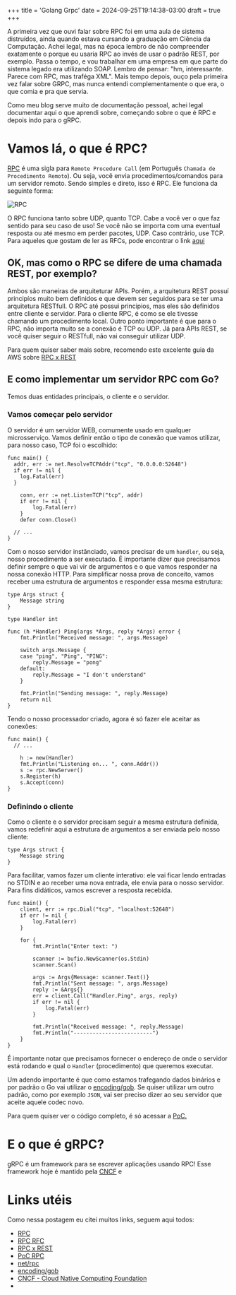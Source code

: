 +++
title = 'Golang Grpc'
date = 2024-09-25T19:14:38-03:00
draft = true
+++

A primeira vez que ouvi falar sobre RPC foi em uma aula de sistema distruídos, ainda quando estava cursando a graduação em Ciência da Computação. Achei legal, mas na época lembro de não compreender exatamente o porque eu usaria RPC ao invés de usar o padrão REST, por exemplo. Passa o tempo, e vou trabalhar em uma empresa em que parte do sistema legado era utilizando SOAP. Lembro de pensar: "hm, interessante. Parece com RPC, mas traféga XML". Mais tempo depois, ouço pela primeira vez falar sobre GRPC, mas nunca entendi complementamente o que era, o que comia e pra que servia. 

Como meu blog serve muito de documentação pessoal, achei legal documentar aqui o que aprendi sobre, começando sobre o que é RPC e depois indo para o gRPC.

# Vamos lá, o que é RPC?

[RPC](https://pt.wikipedia.org/wiki/Chamada_de_procedimento_remoto) é uma sigla para `Remote Procedure Call` (em Português `Chamada de Procedimento Remoto`). Ou seja, você envia procedimentos/comandos para um servidor remoto. Sendo simples e direto, isso é RPC. Ele funciona da seguinte forma:

![RPC](/img/posts/rpc.png)

O RPC funciona tanto sobre UDP, quanto TCP. Cabe a você ver o que faz sentido para seu caso de uso! Se você não se importa com uma eventual resposta ou até mesmo em perder pacotes, UDP. Caso contrário, use TCP. Para aqueles que gostam de ler as RFCs, pode encontrar o link [aqui]((https://datatracker.ietf.org/doc/html/rfc1831))

## OK, mas como o RPC se difere de uma chamada REST, por exemplo? 

Ambos são maneiras de arquiteturar APIs. Porém, a arquitetura REST possuí principíos muito bem definidos e que devem ser seguidos para se ter uma arquitetura RESTfull. O RPC até possui principios, mas eles são definidos entre cliente e servidor. Para o cliente RPC, é como se ele tivesse chamando um procedimento local. Outro ponto importante é que para o RPC, não importa muito se a conexão é TCP ou UDP. Já para APIs REST, se você quiser seguir o RESTfull, não vai conseguir utilizar UDP.


Para quem quiser saber mais sobre, recomendo este excelente guia da AWS sobre [RPC x REST](https://aws.amazon.com/pt/compare/the-difference-between-rpc-and-rest/)

## E como implementar um servidor RPC com Go?

Temos duas entidades principais, o cliente e o servidor. 

### Vamos começar pelo servidor

O servidor é um servidor WEB, comumente usado em qualquer microsserviço. Vamos definir então o tipo de conexão que vamos utilizar, para nosso caso, TCP foi o escolhido: 

```golang
func main() {
  addr, err := net.ResolveTCPAddr("tcp", "0.0.0.0:52648")
  if err != nil {
    log.Fatal(err)
  }

	conn, err := net.ListenTCP("tcp", addr)
	if err != nil {
		log.Fatal(err)
	}
	defer conn.Close()

  // ...
}
```

Com o nosso servidor instânciado, vamos precisar de um `handler`, ou seja, nosso procedimento a ser executado. É importante dizer que precisamos definir sempre o que vai vir de argumentos e o que vamos responder na nossa conexão HTTP. Para simplificar nossa prova de conceito, vamos receber uma estrutura de argumentos e responder essa mesma estrutura:

```golang
type Args struct {
	Message string
}

type Handler int

func (h *Handler) Ping(args *Args, reply *Args) error {
	fmt.Println("Received message: ", args.Message)

	switch args.Message {
	case "ping", "Ping", "PING":
		reply.Message = "pong"
	default:
		reply.Message = "I don't understand"
	}

	fmt.Println("Sending message: ", reply.Message)
	return nil
}
```

Tendo o nosso processador criado, agora é só fazer ele aceitar as conexões:

```golang
func main() {
  // ...

	h := new(Handler)
	fmt.Println("Listening on... ", conn.Addr())
	s := rpc.NewServer()
	s.Register(h)
	s.Accept(conn)
}
```

### Definindo o cliente

Como o cliente e o servidor precisam seguir a mesma estrutura definida, vamos redefinir aqui a estrutura de argumentos a ser enviada pelo nosso cliente: 

```golang
type Args struct {
	Message string
}
```

Para facilitar, vamos fazer um cliente interativo: ele vai ficar lendo entradas no STDIN e ao receber uma nova entrada, ele envia para o nosso servidor. Para fins didáticos, vamos escrever a resposta recebida.

```golang
func main() {
	client, err := rpc.Dial("tcp", "localhost:52648")
	if err != nil {
		log.Fatal(err)
	}

	for {
		fmt.Println("Enter text: ")

		scanner := bufio.NewScanner(os.Stdin)
		scanner.Scan()

		args := Args{Message: scanner.Text()}
		fmt.Println("Sent message: ", args.Message)
		reply := &Args{}
		err = client.Call("Handler.Ping", args, reply)
		if err != nil {
			log.Fatal(err)
		}

		fmt.Println("Received message: ", reply.Message)
		fmt.Println("-------------------------")
	}
}
```

É importante notar que precisamos fornecer o endereço de onde o servidor está rodando e qual o `Handler` (procedimento) que queremos executar. 

Um adendo importante é que como estamos trafegando dados binários e por padrão o Go vai utilizar o [encoding/gob](https://pkg.go.dev/encoding/gob). Se quiser utilizar um outro padrão, como por exemplo `JSON`, vai ser preciso dizer ao seu servidor que aceite aquele codec novo.

Para quem quiser ver o código completo, é só acessar a [PoC.](https://github.com/mfbmina/poc_rpc)

# E o que é gRPC?

gRPC é um framework para se escrever aplicações usando RPC! Esse framework hoje é mantido pela [CNCF](https://www.cncf.io/) e 

# Links utéis

Como nessa postagem eu citei muitos links, seguem aqui todos:

- [RPC](https://pt.wikipedia.org/wiki/Chamada_de_procedimento_remoto)
- [RPC RFC]((https://datatracker.ietf.org/doc/html/rfc1831))
- [RPC x REST](https://aws.amazon.com/pt/compare/the-difference-between-rpc-and-rest/)
- [PoC RPC](https://github.com/mfbmina/poc_rpc)
- [net/rpc](https://pkg.go.dev/net/rpc)
- [encoding/gob](https://pkg.go.dev/encoding/gob)
- [CNCF - Cloud Native Computing Foundation](https://www.cncf.io/)
-
